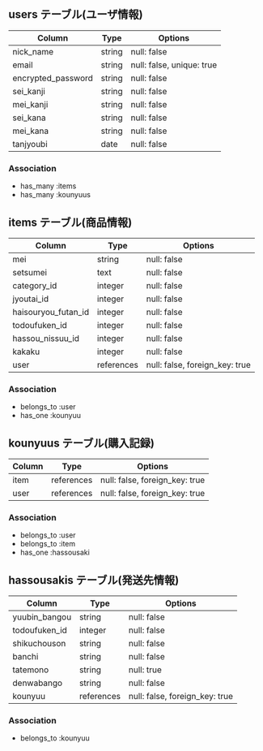 
## users テーブル(ユーザ情報)
| Column             | Type   | Options                   |
| ------------------ | ------ | ------------------------- |
| nick_name          | string | null: false               |
| email              | string | null: false, unique: true |
| encrypted_password | string | null: false               |
| sei_kanji          | string | null: false               |
| mei_kanji          | string | null: false               |
| sei_kana           | string | null: false               |
| mei_kana           | string | null: false               |
| tanjyoubi          | date   | null: false               |
### Association
- has_many :items
- has_many :kounyuus

## items テーブル(商品情報)
| Column               | Type       | Options                        |
| -------------------- | ---------- | ------------------------------ |
| mei                  | string     | null: false                    |
| setsumei             | text       | null: false                    |
| category_id          | integer    | null: false                    |
| jyoutai_id           | integer    | null: false                    |
| haisouryou_futan_id  | integer    | null: false                    |
| todoufuken_id        | integer    | null: false                    |
| hassou_nissuu_id     | integer    | null: false                    |
| kakaku               | integer    | null: false                    |
| user                 | references | null: false, foreign_key: true |
### Association
- belongs_to :user
- has_one :kounyuu


## kounyuus テーブル(購入記録)
| Column            | Type       | Options                        |
| ----------------- | ---------- | ------------------------------ |
| item              | references | null: false, foreign_key: true |
| user              | references | null: false, foreign_key: true |
### Association
- belongs_to :user
- belongs_to :item
- has_one :hassousaki

## hassousakis テーブル(発送先情報)
| Column            | Type       | Options                        |
| ----------------- | ---------- | ------------------------------ |
| yuubin_bangou     | string     | null: false                    |
| todoufuken_id     | integer    | null: false                    |
| shikuchouson      | string     | null: false                    |
| banchi            | string     | null: false                    |
| tatemono          | string     | null: true                     |
| denwabango        | string     | null: false                    |
| kounyuu           | references | null: false, foreign_key: true |
### Association
- belongs_to :kounyuu